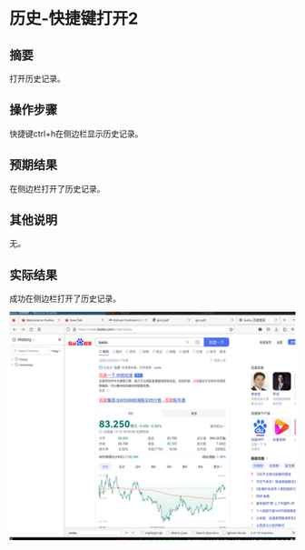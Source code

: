 # 历史-快捷键打开2

## 摘要

打开历史记录。

## 操作步骤

快捷键ctrl+h在侧边栏显示历史记录。

## 预期结果

在侧边栏打开了历史记录。

## 其他说明

无。

## 实际结果

成功在侧边栏打开了历史记录。

![alt text](image-45.png)